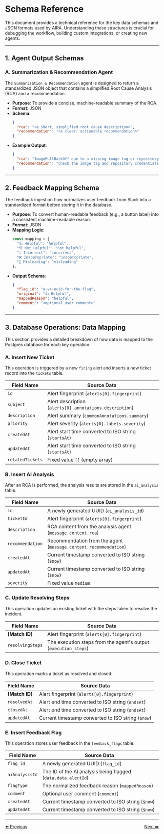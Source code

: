 # Schema Reference

This document provides a technical reference for the key data schemas and JSON formats used by AIRA. Understanding these structures is crucial for debugging the workflow, building custom integrations, or creating new agents.

---

## 1. Agent Output Schemas

### A. Summarization & Recommendation Agent

The `Summarization & Recommendation` agent is designed to return a standardized JSON object that contains a simplified Root Cause Analysis (RCA) and a recommendation.

* **Purpose**: To provide a concise, machine-readable summary of the RCA.
* **Format**: JSON
* **Schema**:
    ```json
    {
      "rca": "<a short, simplified root cause description>",
      "recommendation": "<a clear, actionable recommendation>"
    }
    ```
* **Example Output**:
    ```json
    {
      "rca": "ImagePullBackOff due to a missing image tag or repository authentication failure.",
      "recommendation": "Check the image tag and repository credentials for the 'my-app' image. Consider restarting the deployment to trigger a new pull."
    }
    ```

---

## 2. Feedback Mapping Schema

The feedback ingestion flow normalizes user feedback from Slack into a standardized format before storing it in the database.

* **Purpose**: To convert human-readable feedback (e.g., a button label) into a consistent machine-readable reason.
* **Format**: JSON
* **Mapping Logic**:
    ```javascript
    const mapping = {
      "👍 Helpful": "helpful",
      "👎 Not Helpful": "not_helpful",
      "⚠️ Incorrect": "incorrect",
      "❌ Inappropriate": "inappropriate",
      "🚫 Misleading": "misleading"
    };
    ```
* **Output Schema**:
    ```json
    {
      "flag_id": "a-v4-uuid-for-the-flag",
      "original": "👍 Helpful",
      "mappedReason": "helpful",
      "comment": "<optional user comment>"
    }
    ```

---

## 3. Database Operations: Data Mapping

This section provides a detailed breakdown of how data is mapped to the Postgres database for each key operation.

### A. Insert New Ticket

This operation is triggered by a new `firing` alert and inserts a new ticket record into the `tickets` table.

| Field Name     | Source Data                                                |
|----------------|------------------------------------------------------------|
| `id`           | Alert fingerprint (`alerts[0].fingerprint`)                |
| `subject`      | Alert description (`alerts[0].annotations.description`)    |
| `description`  | Alert summary (`commonAnnotations.summary`)                |
| `priority`     | Alert severity (`alerts[0].labels.severity`)               |
| `createdAt`    | Alert start time converted to ISO string (`startsAt`)      |
| `updatedAt`    | Alert start time converted to ISO string (`startsAt`)      |
| `relatedTickets`| Fixed value `[]` (empty array)                            |

### B. Insert AI Analysis

After an RCA is performed, the analysis results are stored in the `ai_analysis` table.

| Field Name         | Source Data                                               |
|--------------------|-----------------------------------------------------------|
| `id`               | A newly generated UUID (`ai_analysis_id`)                 |
| `ticketId`         | Alert fingerprint (`alerts[0].fingerprint`)               |
| `description`      | RCA content from the analysis agent (`message.content.rca`) |
| `recommendation`   | Recommendation from the agent (`message.content.recommendation`) |
| `createdAt`        | Current timestamp converted to ISO string (`$now`)          |
| `updatedAt`        | Current timestamp converted to ISO string (`$now`)          |
| `severity`         | Fixed value `medium`                                      |

### C. Update Resolving Steps

This operation updates an existing ticket with the steps taken to resolve the incident.

| Field Name       | Source Data                                                 |
|------------------|-------------------------------------------------------------|
| **(Match ID)** | Alert fingerprint (`alerts[0].fingerprint`)                 |
| `resolvingSteps` | The execution steps from the agent's output (`execution_steps`) |

### D. Close Ticket

This operation marks a ticket as resolved and closed.

| Field Name       | Source Data                                                |
|------------------|------------------------------------------------------------|
| **(Match ID)** | Alert fingerprint (`alerts[0].fingerprint`)                |
| `resolvedAt`     | Alert end time converted to ISO string (`endsAt`)          |
| `closedAt`       | Alert end time converted to ISO string (`endsAt`)          |
| `updatedAt`      | Current timestamp converted to ISO string (`$now`)         |

### E. Insert Feedback Flag

This operation stores user feedback in the `feedback_flags` table.

| Field Name         | Source Data                                               |
|--------------------|-----------------------------------------------------------|
| `flag_id`          | A newly generated UUID (`flag_id`)                        |
| `aiAnalysisId`     | The ID of the AI analysis being flagged (`data.data.alertId`) |
| `flagType`         | The normalized feedback reason (`mappedReason`)           |
| `comment`          | Optional user comment (`comment`)                         |
| `createdAt`        | Current timestamp converted to ISO string (`$now`)        |
| `updatedAt`        | Current timestamp converted to ISO string (`$now`)        |

---
<div style="display: flex; justify-content: space-between;";align="center">
  <a href="2_cli.md">⬅️ Previous</a>
  <a href="../agent/1_kubernetes.md">Next ➡️</a>
</div>